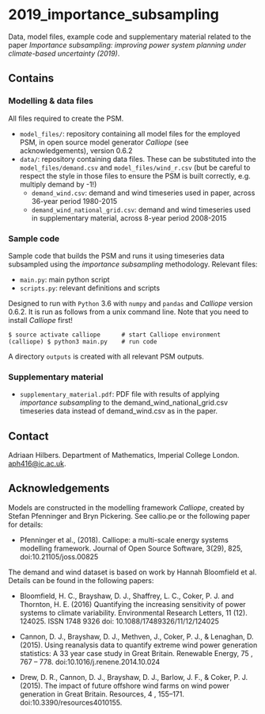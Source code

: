 # 2019_importance_subsampling
Data, model files, example code and supplementary material related to the paper _Importance subsampling: improving power system planning under climate-based uncertainty (2019)_.




## Contains

### Modelling & data files

All files required to create the PSM. 

- `model_files/`: repository containing all model files for the employed PSM, in open source model generator _Calliope_ (see acknowledgements), version 0.6.2
- `data/`: repository containing data files. These can be substituted into the `model_files/demand.csv` and `model_files/wind_r.csv` (but be careful to respect the style in those files to ensure the PSM is built correctly, e.g. multiply demand by -1!)
  - `demand_wind.csv`: demand and wind timeseries used in paper, across 36-year period 1980-2015
  - `demand_wind_national_grid.csv`: demand and wind timeseries used in supplementary material, across 8-year period 2008-2015


### Sample code

Sample code that builds the PSM and runs it using timeseries data subsampled using the _importance subsampling_ methodology. Relevant files:

- `main.py`: main python script
- `scripts.py`: relevant definitions and scripts

Designed to run with `Python` 3.6 with `numpy` and `pandas` and _Calliope_ version 0.6.2. It is run as follows from a unix command line. Note that you need to install _Calliope_ first!

    $ source activate calliope      # start Calliope environment
    (calliope) $ python3 main.py    # run code

A directory `outputs` is created with all relevant PSM outputs.


### Supplementary material

- `supplementary_material.pdf`: PDF file with results of applying _importance subsampling_ to the demand_wind_national_grid.csv timeseries data instead of demand_wind.csv as in the paper.





## Contact

Adriaan Hilbers. Department of Mathematics, Imperial College London. aph416@ic.ac.uk.




## Acknowledgements

Models are constructed in the modelling framework _Calliope_, created by Stefan Pfenninger and Bryn Pickering. See callio.pe or the following paper for details:

- Pfenninger et al., (2018). Calliope: a multi-scale energy systems modelling framework. Journal of Open Source Software, 3(29), 825, doi:10.21105/joss.00825

The demand and wind dataset is based on work by Hannah Bloomfield et al. Details can be found in the following papers:

- Bloomfield, H. C., Brayshaw, D. J., Shaffrey, L. C., Coker, P. J. and Thornton, H. E. (2016) Quantifying the increasing sensitivity of power systems to climate variability. Environmental Research Letters, 11 (12). 124025. ISSN 1748­ 9326 doi: 10.1088/1748­9326/11/12/124025

- Cannon, D. J., Brayshaw, D. J., Methven, J., Coker, P. J., & Lenaghan, D. (2015). Using reanalysis data to quantify extreme wind power generation statistics: A 33 year case study in Great Britain. Renewable Energy, 75 , 767 – 778. doi:10.1016/j.renene.2014.10.024

- Drew, D. R., Cannon, D. J., Brayshaw, D. J., Barlow, J. F., & Coker, P. J. (2015). The impact of future offshore wind farms on wind power generation in Great Britain. Resources, 4 , 155–171. doi:10.3390/resources4010155.

